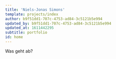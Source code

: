 ```yaml
---
title: 'Niels-Jonas Simons'
template: projects/index
author: b9f51dd1-707c-4753-ad84-3c5121b5e994
updated_by: b9f51dd1-707c-4753-ad84-3c5121b5e994
updated_at: 1611442295
subtitle: portfolio
id: home
---
```

Was geht ab?